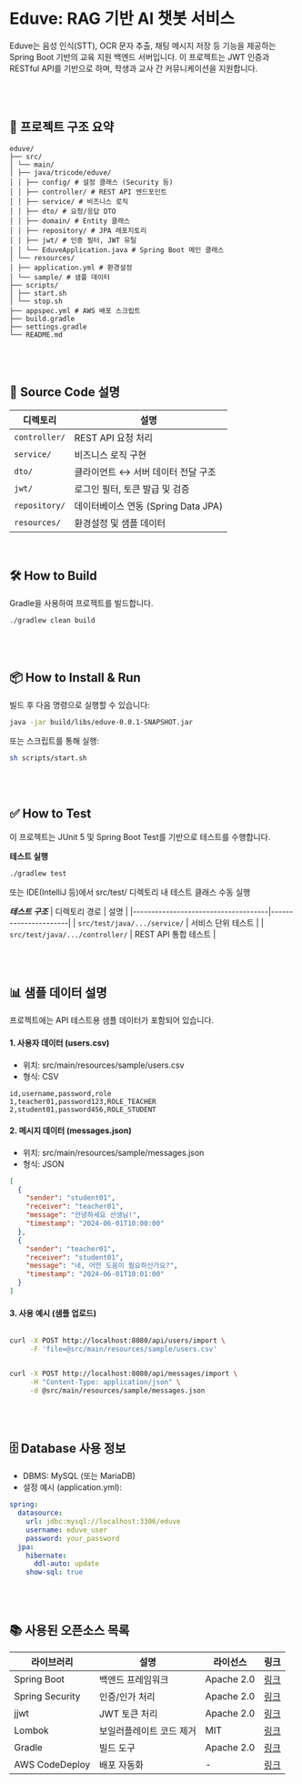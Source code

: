 # Eduve: RAG 기반 AI 챗봇 서비스

Eduve는 음성 인식(STT), OCR 문자 추출, 채팅 메시지 저장 등 기능을 제공하는 Spring Boot 기반의 교육 지원 백엔드 서버입니다. 이 프로젝트는 JWT 인증과 RESTful API를 기반으로 하며, 학생과 교사 간 커뮤니케이션을 지원합니다.

<br>
<br>


## 📁 프로젝트 구조 요약

```
eduve/
├── src/
│ └── main/
│ ├── java/tricode/eduve/
│ │ ├── config/ # 설정 클래스 (Security 등)
│ │ ├── controller/ # REST API 엔드포인트
│ │ ├── service/ # 비즈니스 로직
│ │ ├── dto/ # 요청/응답 DTO
│ │ ├── domain/ # Entity 클래스
│ │ ├── repository/ # JPA 레포지토리
│ │ ├── jwt/ # 인증 필터, JWT 유틸
│ │ └── EduveApplication.java # Spring Boot 메인 클래스
│ └── resources/
│ ├── application.yml # 환경설정
│ └── sample/ # 샘플 데이터
├── scripts/
│ ├── start.sh
│ └── stop.sh
├── appspec.yml # AWS 배포 스크립트
├── build.gradle
├── settings.gradle
└── README.md
```

<br>
<br>


## 🧾 Source Code 설명

| 디렉토리 | 설명 |
|----------|------|
| `controller/` | REST API 요청 처리 |
| `service/` | 비즈니스 로직 구현 |
| `dto/` | 클라이언트 ↔ 서버 데이터 전달 구조 |
| `jwt/` | 로그인 필터, 토큰 발급 및 검증 |
| `repository/` | 데이터베이스 연동 (Spring Data JPA) |
| `resources/` | 환경설정 및 샘플 데이터 |

<br>

## 🛠 How to Build

Gradle을 사용하여 프로젝트를 빌드합니다.

```bash
./gradlew clean build
```

<br>
<br>



## 📦 How to Install & Run

빌드 후 다음 명령으로 실행할 수 있습니다:

```bash
java -jar build/libs/eduve-0.0.1-SNAPSHOT.jar
```
또는 스크립트를 통해 실행:

```bash
sh scripts/start.sh
```

<br>
<br>


## ✅ How to Test
이 프로젝트는 JUnit 5 및 Spring Boot Test를 기반으로 테스트를 수행합니다.

**테스트 실행**
```bash
./gradlew test
```
또는 IDE(IntelliJ 등)에서 src/test/ 디렉토리 내 테스트 클래스 수동 실행

***테스트 구조***
| 디렉토리 경로                        | 설명                 |
|-------------------------------------|----------------------|
| `src/test/java/.../service/`        | 서비스 단위 테스트   |
| `src/test/java/.../controller/`     | REST API 통합 테스트 |


<br>
<br>

## 📊 샘플 데이터 설명
프로젝트에는 API 테스트용 샘플 데이터가 포함되어 있습니다.

#### 1. 사용자 데이터 (users.csv)
- 위치: src/main/resources/sample/users.csv
- 형식: CSV

```csv
id,username,password,role
1,teacher01,password123,ROLE_TEACHER
2,student01,password456,ROLE_STUDENT
```

#### 2. 메시지 데이터 (messages.json)
- 위치: src/main/resources/sample/messages.json
- 형식: JSON

```json
[
  {
    "sender": "student01",
    "receiver": "teacher01",
    "message": "안녕하세요 선생님!",
    "timestamp": "2024-06-01T10:00:00"
  },
  {
    "sender": "teacher01",
    "receiver": "student01",
    "message": "네, 어떤 도움이 필요하신가요?",
    "timestamp": "2024-06-01T10:01:00"
  }
]
```

#### 3. 사용 예시 (샘플 업로드)
```bash

curl -X POST http://localhost:8080/api/users/import \
     -F 'file=@src/main/resources/sample/users.csv'
```

```bash

curl -X POST http://localhost:8080/api/messages/import \
     -H "Content-Type: application/json" \
     -d @src/main/resources/sample/messages.json
```

<br>
<br>


## 🗄 Database 사용 정보
- DBMS: MySQL (또는 MariaDB)
- 설정 예시 (application.yml):

``` yaml
spring:
  datasource:
    url: jdbc:mysql://localhost:3306/eduve
    username: eduve_user
    password: your_password
  jpa:
    hibernate:
      ddl-auto: update
    show-sql: true
```

<br>
<br>

## 📚 사용된 오픈소스 목록
| 라이브러리        | 설명                   | 라이선스     | 링크 |
|------------------|------------------------|--------------|------|
| Spring Boot      | 백엔드 프레임워크       | Apache 2.0   | [링크](https://spring.io/projects/spring-boot) |
| Spring Security  | 인증/인가 처리         | Apache 2.0   | [링크](https://spring.io/projects/spring-security) |
| jjwt             | JWT 토큰 처리           | Apache 2.0   | [링크](https://github.com/jwtk/jjwt) |
| Lombok           | 보일러플레이트 코드 제거 | MIT          | [링크](https://projectlombok.org) |
| Gradle           | 빌드 도구               | Apache 2.0   | [링크](https://gradle.org) |
| AWS CodeDeploy   | 배포 자동화             | -            | [링크](https://docs.aws.amazon.com/codedeploy) |




